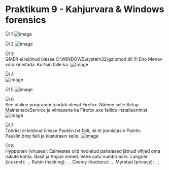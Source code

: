# Praktikum 9 - Kahjurvara & Windows forensics 

Ül 1
![image](https://github.com/JuhanPauklin/AndmeturbePraktikumid/assets/90179916/17ef66c5-4708-47fe-ba53-155ba5524a91)

Ül 2
![image](https://github.com/JuhanPauklin/AndmeturbePraktikumid/assets/90179916/fd137ffe-ffdc-49f7-8724-f57bcf4d4dae)

Ül 3  
GMER ei leidnud ülesse C:\WINDOWS\system32\gzipmod.dll !!!
Eno Menov võib kinnitada. Kurtsin talle ka.
![image](https://github.com/JuhanPauklin/AndmeturbePraktikumid/assets/90179916/645a1f60-17fe-444a-b037-f66fdafe4f3d)

Ül 4  
![image](https://github.com/JuhanPauklin/AndmeturbePraktikumid/assets/90179916/5020a696-1441-4dcc-b2e8-5ea9b5751f3d)

Ül 5
![image](https://github.com/JuhanPauklin/AndmeturbePraktikumid/assets/90179916/ad91a433-0f88-4585-844b-9af9782dc298)

Ül 6  
See oluline programm tundub olevat Firefox. Näeme selle Setup MaintenaceService ja viimasena ka Firefox.exe failide installeerimist.
![image](https://github.com/JuhanPauklin/AndmeturbePraktikumid/assets/90179916/f928966e-683d-4de6-bd09-2e4cc42c9881)

Ül 7  
Tööriist ei leidnud ülesse Pauklin.txt faili, nii et joonistasin Paintis Pauklin.bmp faili ja kustutasin selle.
![image](https://github.com/JuhanPauklin/AndmeturbePraktikumid/assets/90179916/d643290a-b93d-486c-bd81-ef2e583d15ec)

Ül 8  
  Hypponen (viruses): Esimestes olid hooletud pahalased jätnud vihjed oma isikute kohta. Basit ja Anjadi nimed. Vene auto numbrimärk.
  Langner (stuxnet): ...
  Rubin (hacking): ...
  Glenny (hackers): ...
  Myrstad (privacy): ... 
